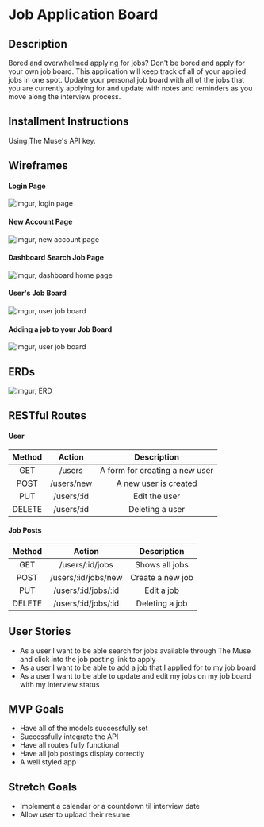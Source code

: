 # Job Application Board

## Description
Bored and overwhelmed applying for jobs? Don't be bored and apply for your own job board. This application will keep track of all of your applied jobs in one spot. Update your personal job board with all of the jobs that you are currently applying for and update with notes and reminders as you move along the interview process.

## Installment Instructions
Using The Muse's API key.

## Wireframes
#### Login Page
![imgur, login page](https://i.imgur.com/85NM32h.png)
#### New Account Page
![imgur, new account page](https://i.imgur.com/ZDvleec.png)
#### Dashboard Search Job Page
![imgur, dashboard home page](https://i.imgur.com/STnwVsS.png)
#### User's Job Board
![imgur, user job board](https://i.imgur.com/igDLeS4.png)
#### Adding a job to your Job Board
![imgur, user job board](https://i.imgur.com/nEIWlTJ.png)

## ERDs
![imgur, ERD](https://i.imgur.com/AEXaGXL.png)
## RESTful Routes
#### User
| Method | Action | Description|
|:------:|:------:|:----------:|
| GET    | /users  | A form for creating a new user  |
| POST   | /users/new  | A new user is created  |
| PUT    | /users/:id  | Edit the user  |
| DELETE | /users/:id  | Deleting a user  |

#### Job Posts
| Method | Action | Description|
|:------:|:------:|:----------:|
| GET    | /users/:id/jobs  | Shows all jobs  |
| POST   | /users/:id/jobs/new  | Create a new job  |
| PUT    | /users/:id/jobs/:id | Edit a job  |
| DELETE | /users/:id/jobs/:id  | Deleting a job  |

## User Stories
* As a user I want to be able search for jobs available through The Muse and click into the job posting link to apply
* As a user I want to be able to add a job that I applied for to my job board
* As a user I want to be able to update and edit my jobs on my job board with my interview status 

## MVP Goals
* Have all of the models successfully set
* Successfully integrate the API
* Have all routes fully functional
* Have all job postings display correctly
* A well styled app

## Stretch Goals
* Implement a calendar or a countdown til interview date
* Allow user to upload their resume
